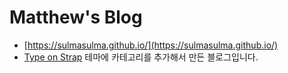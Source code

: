 # Matthew's Blog
- [https://sulmasulma.github.io/](https://sulmasulma.github.io/)
- [Type on Strap](https://github.com/sylhare/Type-on-Strap) 테마에 카테고리를 추가해서 만든 블로그입니다.
<!-- 추가 일지(추가한 방법)를 여기에 작성하기 -->

